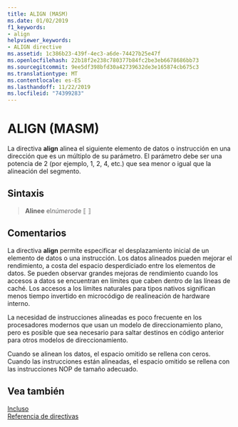 ```yaml
---
title: ALIGN (MASM)
ms.date: 01/02/2019
f1_keywords:
- align
helpviewer_keywords:
- ALIGN directive
ms.assetid: 1c386b23-439f-4ec3-a6de-74427b25e47f
ms.openlocfilehash: 22b18f2e238c780377b84fc2be3eb6678686bb73
ms.sourcegitcommit: 9ee5df398bfd30a42739632de3e165874cb675c3
ms.translationtype: MT
ms.contentlocale: es-ES
ms.lasthandoff: 11/22/2019
ms.locfileid: "74399283"
---
```

# <a name="align-masm"></a>ALIGN (MASM)

La directiva **align** alinea el siguiente elemento de datos o instrucción en una dirección que es un múltiplo de su parámetro. El parámetro debe ser una potencia de 2 (por ejemplo, 1, 2, 4, etc.) que sea menor o igual que la alineación del segmento.

## <a name="syntax"></a>Sintaxis

> **Alinee** el*número*de ⟦ ⟧

## <a name="remarks"></a>Comentarios

La directiva **align** permite especificar el desplazamiento inicial de un elemento de datos o una instrucción. Los datos alineados pueden mejorar el rendimiento, a costa del espacio desperdiciado entre los elementos de datos. Se pueden observar grandes mejoras de rendimiento cuando los accesos a datos se encuentran en límites que caben dentro de las líneas de caché. Los accesos a los límites naturales para tipos nativos significan menos tiempo invertido en microcódigo de realineación de hardware interno.

La necesidad de instrucciones alineadas es poco frecuente en los procesadores modernos que usan un modelo de direccionamiento plano, pero es posible que sea necesario para saltar destinos en código anterior para otros modelos de direccionamiento.

Cuando se alinean los datos, el espacio omitido se rellena con ceros. Cuando las instrucciones están alineadas, el espacio omitido se rellena con las instrucciones NOP de tamaño adecuado.

## <a name="see-also"></a>Vea también

[Incluso](even.md)\
[Referencia de directivas](directives-reference.md)
